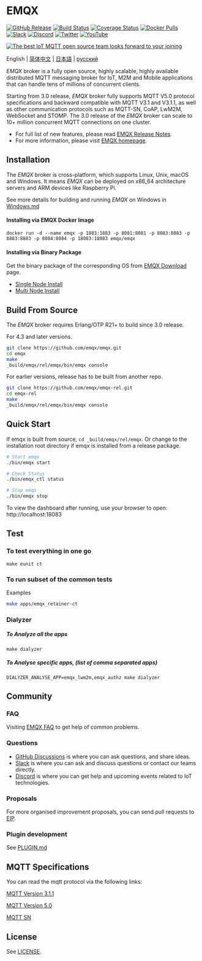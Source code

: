 # EMQX

[![GitHub Release](https://img.shields.io/github/release/emqx/emqx?color=brightgreen&label=Release)](https://github.com/emqx/emqx/releases)
[![Build Status](https://img.shields.io/travis/emqx/emqx?label=Build)](https://travis-ci.org/emqx/emqx)
[![Coverage Status](https://img.shields.io/coveralls/github/emqx/emqx/master?label=Coverage)](https://coveralls.io/github/emqx/emqx?branch=master)
[![Docker Pulls](https://img.shields.io/docker/pulls/emqx/emqx?label=Docker%20Pulls)](https://hub.docker.com/r/emqx/emqx)
[![Slack](https://img.shields.io/badge/Slack-EMQ%20X-39AE85?logo=slack)](https://slack-invite.emqx.io/)
[![Discord](https://img.shields.io/discord/931086341838622751?label=Discord&logo=discord)](https://discord.gg/xYGf3fQnES)
[![Twitter](https://img.shields.io/badge/Follow-EMQ-1DA1F2?logo=twitter)](https://twitter.com/EMQTech)
[![YouTube](https://img.shields.io/badge/Subscribe-EMQ-FF0000?logo=youtube)](https://www.youtube.com/channel/UC5FjR77ErAxvZENEWzQaO5Q)

[![The best IoT MQTT open source team looks forward to your joining](https://static.emqx.net/images/github_readme_en_bg.png)](https://www.emqx.com/en/careers)

English | [简体中文](./README-CN.md) | [日本語](./README-JP.md) | [русский](./README-RU.md)

*EMQX* broker is a fully open source, highly scalable, highly available distributed MQTT messaging broker for IoT, M2M and Mobile applications that can handle tens of millions of concurrent clients.

Starting from 3.0 release, *EMQX* broker fully supports MQTT V5.0 protocol specifications and backward compatible with MQTT V3.1 and V3.1.1,  as well as other communication protocols such as MQTT-SN, CoAP, LwM2M, WebSocket and STOMP. The 3.0 release of the *EMQX* broker can scale to 10+ million concurrent MQTT connections on one cluster.

- For full list of new features, please read [EMQX Release Notes](https://github.com/emqx/emqx/releases).
- For more information, please visit [EMQX homepage](https://www.emqx.io/).

## Installation

The *EMQX* broker is cross-platform, which supports Linux, Unix, macOS and Windows. It means *EMQX* can be deployed on x86_64 architecture servers and ARM devices like Raspberry Pi.

See more details for building and running *EMQX* on Windows in [Windows.md](./Windows.md)

#### Installing via EMQX Docker Image

```
docker run -d --name emqx -p 1883:1883 -p 8081:8081 -p 8083:8083 -p 8883:8883 -p 8084:8084 -p 18083:18083 emqx/emqx
```

#### Installing via Binary Package

Get the binary package of the corresponding OS from [EMQX Download](https://www.emqx.com/en/downloads) page.

- [Single Node Install](https://docs.emqx.io/en/broker/latest/getting-started/install.html)
- [Multi Node Install](https://docs.emqx.io/en/broker/latest/advanced/cluster.html)


## Build From Source

The *EMQX* broker requires Erlang/OTP R21+ to build since 3.0 release.

For 4.3 and later versions.

```bash
git clone https://github.com/emqx/emqx.git
cd emqx
make
_build/emqx/rel/emqx/bin/emqx console
```

For earlier versions, release has to be built from another repo.

```bash
git clone https://github.com/emqx/emqx-rel.git
cd emqx-rel
make
_build/emqx/rel/emqx/bin/emqx console
```

## Quick Start

If emqx is built from source, `cd _build/emqx/rel/emqx`.
Or change to the installation root directory if emqx is installed from a release package.

```bash
# Start emqx
./bin/emqx start

# Check Status
./bin/emqx_ctl status

# Stop emqx
./bin/emqx stop
```

To view the dashboard after running, use your browser to open: http://localhost:18083

## Test

### To test everything in one go

```
make eunit ct
```

### To run subset of the common tests

Examples

```bash
make apps/emqx_retainer-ct
```

### Dialyzer
##### To Analyze all the apps
```
make dialyzer
```

##### To Analyse specific apps, (list of comma separated apps)
```
DIALYZER_ANALYSE_APP=emqx_lwm2m,emqx_authz make dialyzer
```

## Community

### FAQ

Visiting [EMQX FAQ](https://docs.emqx.io/en/broker/latest/faq/faq.html) to get help of common problems.


### Questions

- [GitHub Discussions](https://github.com/emqx/emqx/discussions) is where you can ask questions, and share ideas.
- [Slack](https://slack-invite.emqx.io/) is where you can ask and discuss questions or contact our teams directly.
- [Discord](https://discord.gg/xYGf3fQnES) is where you can get help and upcoming events related to IoT technologies.

### Proposals

For more organised improvement proposals, you can send pull requests to [EIP](https://github.com/emqx/eip).

### Plugin development

See [PLUGIN.md](./PLUGIN.md)

## MQTT Specifications

You can read the mqtt protocol via the following links:

[MQTT Version 3.1.1](https://docs.oasis-open.org/mqtt/mqtt/v3.1.1/os/mqtt-v3.1.1-os.html)

[MQTT Version 5.0](https://docs.oasis-open.org/mqtt/mqtt/v5.0/cs02/mqtt-v5.0-cs02.html)

[MQTT SN](https://www.oasis-open.org/committees/download.php/66091/MQTT-SN_spec_v1.2.pdf)

## License

See [LICENSE](./LICENSE).
